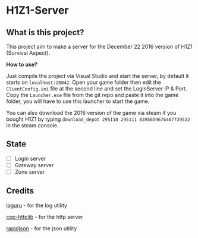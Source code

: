 # H1Z1-Server

## What is this project?

This project aim to make a server for the December 22 2016 version of H1Z1 (Survival Aspect).

**How to use?**

Just compile the project via Visual Studio and start the server, by default it starts on `localhost:20042`.
Open your game folder then edit the `ClientConfig.ini` file at the second line and set the LoginServer IP & Port.
Copy the `Launcher.exe` file from the git repo and paste it into the game folder, you will have to use this launcher to start the game.

You can also download the 2016 version of the game via steam if you bought H1Z1 by typing `download_depot 295110 295111 8395659676467739522` in the steam console.

## State

- [ ] Login server
- [ ] Gateway server
- [ ] Zone server

## Credits

[loguru](https://github.com/emilk/loguru) - for the log utility

[cpp-httplib](https://github.com/) - for the http server

[rapidjson](https://github.com/) - for the json utility
